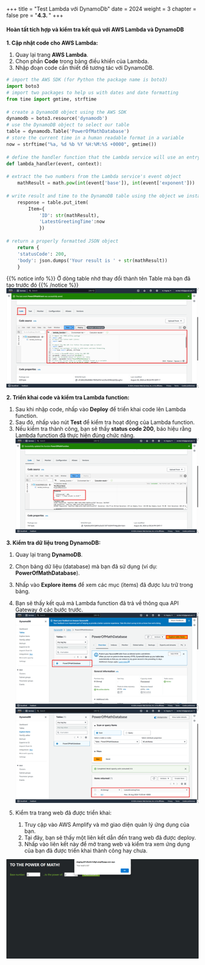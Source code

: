 +++
title = "Test Lambda với DynamoDb"
date = 2024
weight = 3
chapter = false
pre = "<b>4.3. </b>"
+++


#### Hoàn tất tích hợp và kiểm tra kết quả với AWS Lambda và DynamoDB

**1. Cập nhật code cho AWS Lambda:**
   1. Quay lại trang **AWS Lambda**.
   2. Chọn phần **Code** trong bảng điều khiển của Lambda.
   3. Nhập đoạn code cần thiết để tương tác với DynamoDB. 
```python
# import the AWS SDK (for Python the package name is boto3)
import boto3
# import two packages to help us with dates and date formatting
from time import gmtime, strftime

# create a DynamoDB object using the AWS SDK
dynamodb = boto3.resource('dynamodb')
# use the DynamoDB object to select our table
table = dynamodb.Table('PowerOfMathDatabase')
# store the current time in a human readable format in a variable
now = strftime("%a, %d %b %Y %H:%M:%S +0000", gmtime())

# define the handler function that the Lambda service will use an entry point
def lambda_handler(event, context):

# extract the two numbers from the Lambda service's event object
    mathResult = math.pow(int(event['base']), int(event['exponent']))

# write result and time to the DynamoDB table using the object we instantiated and save response in a variable
    response = table.put_item(
        Item={
            'ID': str(mathResult),
            'LatestGreetingTime':now
            })

# return a properly formatted JSON object
    return {
    'statusCode': 200,
    'body': json.dumps('Your result is ' + str(mathResult))
    }
```
  {{% notice info %}}
  Ở dòng table nhớ thay đổi thành tên Table mà bạn đã tạo trước đó
  {{% /notice %}}
![DynamoDB](/images/4/12.png)

**2. Triển khai code và kiểm tra Lambda function:**
   1. Sau khi nhập code, nhấp vào **Deploy** để triển khai code lên Lambda function.
   2. Sau đó, nhấp vào nút **Test** để kiểm tra hoạt động của Lambda function.
   3. Nếu kiểm tra thành công, bạn sẽ thấy **status code 200**, báo hiệu rằng Lambda function đã thực hiện đúng chức năng.
![DynamoDB](/images/4/13.png)

**3. Kiểm tra dữ liệu trong DynamoDB:**
   1. Quay lại trang **DynamoDB**.
   2. Chọn bảng dữ liệu (database) mà bạn đã sử dụng (ví dụ: **PowerOfMathDatabase**).
   3. Nhấp vào **Explore items** để xem các mục (items) đã được lưu trữ trong bảng.
   4. Bạn sẽ thấy kết quả mà Lambda function đã trả về thông qua API Gateway ở các bước trước.
![DynamoDB](/images/4/14.png)
![DynamoDB](/images/4/15.png)

4.  Kiểm tra trang web đã được triển khai:

    1. Truy cập vào AWS Amplify và mở giao diện quản lý ứng dụng của bạn.
    2. Tại đây, bạn sẽ thấy một liên kết dẫn đến trang web đã được deploy.
    3.  Nhấp vào liên kết này để mở trang web và kiểm tra xem ứng dụng của bạn đã được triển khai thành công hay chưa.


![DynamoDB](/images/4/16.png)


